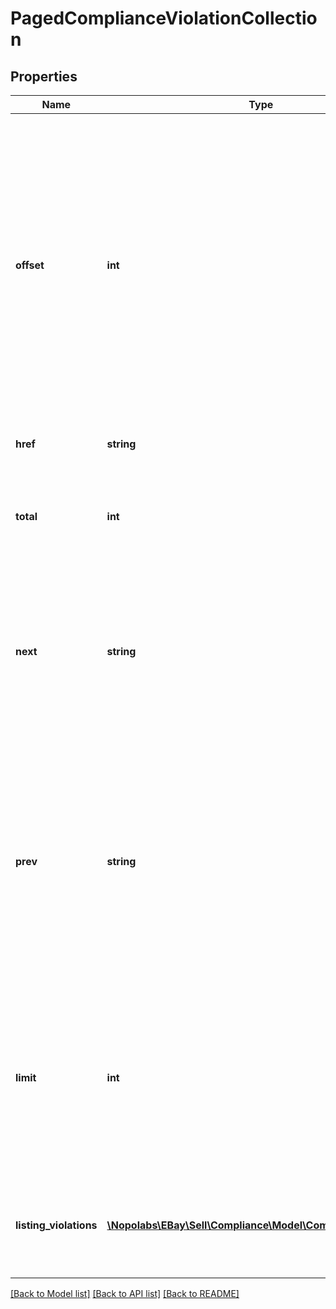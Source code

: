 # PagedComplianceViolationCollection

## Properties
Name | Type | Description | Notes
------------ | ------------- | ------------- | -------------
**offset** | **int** | The distance {number of records) from the first policy violation in the collection to the first policy violation in this result set. In the call request, you can use the offset parameter in conjunction with the limit parameter to control the pagination of the output. For example, if offset is set to 30 and limit is set to 10, the call retrieves policy violations 31 thru 40 from the resulting collection of policy violations. Note: This feature employs a zero-based list, where the first item in the list has an offset of 0. Default: 0 {zero) | [optional] 
**href** | **string** | The URI of the getListingViolations call request that produced this result set. | [optional] 
**total** | **int** | The total number of policy violations in the collection. Note: If no policy violations are found, this field is returned with a value of 0. | [optional] 
**next** | **string** | The getListingViolations call URI for the next result set. For example, the following URI returns policy violations 41 thru 50 from the collection of policy violations: path/listing_violation?limit&#x3D;10&amp;amp;offset&#x3D;40 This field is only returned if an additional page of listing violations exists. | [optional] 
**prev** | **string** | The getListingViolations call URI for the previous result set. For example, the following URI returns policy violations 21 thru 30 from the collection of policy violations: path/listing_violation?limit&#x3D;10&amp;amp;offset&#x3D;20 Note: This feature employs a zero-based list, where the first policy violation in the list has an offset of 0. This field is only returned if a previous page of listing violations exists. | [optional] 
**limit** | **int** | The maximum number of policy violations returned in the current result set. Note: If this is the last or only result set in the collection, it may contain fewer listing violations. To determine the number of result sets in the collection, divide this into the value of total and round up to the next integer. Default: 50 Max: 200 | [optional] 
**listing_violations** | [**\Nopolabs\EBay\Sell\Compliance\Model\ComplianceViolation[]**](ComplianceViolation.md) | An array of listing violations that match the criteria in the call request, including pagination control {if set). An empty array is returned if no listing violations are found. | [optional] 

[[Back to Model list]](../README.md#documentation-for-models) [[Back to API list]](../README.md#documentation-for-api-endpoints) [[Back to README]](../README.md)



